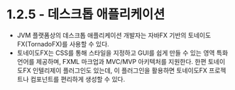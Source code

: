 # 1.2.5 - 데스크톱 애플리케이션

- JVM 플랫폼상의 데스크톱 애플리케이션 개발자는 자바FX 기반의 토네이도FX(TornadoFX)를 사용할 수 있다.
- 토네이도FX는 CSS를 통해 스타일을 지정하고 GUI를 쉽게 만들 수 있는 영역 특화 언어를 제공하며, FXML 마크업과 MVC/MVP 아키텍처를 지원한다. 한편 토네이도FX 인텔리제이 플러그인도 있는데, 이 플러그인을 활용하면 토네이도FX 프로젝트나 컴포넌트를 편리하게 생성할 수 있다.